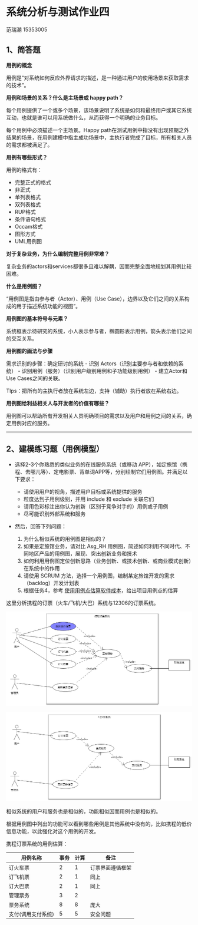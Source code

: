 
# 系统分析与测试作业四

范瑞潮 15353005

## **1、简答题**

**用例的概念**

用例是“对系统如何反应外界请求的描述，是一种通过用户的使用场景来获取需求的技术”。

**用例和场景的关系？什么是主场景或 happy path？**

每个用例提供了一个或多个场景，该场景说明了系统是如何和最终用户或其它系统互动，也就是谁可以用系统做什么，从而获得一个明确的业务目标。

每个用例中必须描述一个主场景。Happy path在测试用例中指没有出现预期之外结果的场景，在用例建模中指主成功场景中，主执行者完成了目标，所有相关人员的需求都被满足了。

**用例有哪些形式？**

用例的格式有：
* 完整正式的格式
* 非正式
* 单列表格式
* 双列表格式
* RUP格式
* 条件语句格式
* Occam格式
* 图形方式
* UML用例图

**对于复杂业务，为什么编制完整用例非常难？**

复杂业务的actors和services都很多且难以解耦，因而完整全面地规划其用例比较困难。

**什么是用例图？**

“用例图是指由参与者（Actor）、用例（Use Case），边界以及它们之间的关系构成的用于描述系统功能的视图”。

**用例图的基本符号与元素？**

系统框表示待研究的系统，小人表示参与者，椭圆形表示用例，箭头表示他们之间的交互关系。

**用例图的画法与步骤**

需求识别的步骤：确定研讨的系统 - 识别 Actors（识别主要参与者和依赖的系统） - 识别用例（服务）（识别用户级别用例和子功能级别用例） - 建立Actor和Use Cases之间的关联。

TIps：把所有的主执行者放在系统左边，支持（辅助）执行者放在系统右边。

**用例图给利益相关人与开发者的价值有哪些？**

用例图可以帮助所有开发相关人员明确项目的需求以及用户和用例之间的关系，确定用例对应的服务。

---

## **2、建模练习题（用例模型）**

 * 选择2-3个你熟悉的类似业务的在线服务系统（或移动 APP），如定旅馆（携程、去哪儿等）、定电影票、背单词APP等，分别绘制它们用例图。并满足以下要求：
    * 请使用用户的视角，描述用户目标或系统提供的服务
    * 粒度达到子用例级别，并用 include 和 exclude 关联它们
    * 请用色彩标注出你认为创新（区别于竞争对手的）用例或子用例
    * 尽可能识别外部系统和服务

* 然后，回答下列问题：
    1.  为什么相似系统的用例图是相似的？
    2.  如果是定旅馆业务，请对比 Asg_RH 用例图，简述如何利用不同时代、不同地区产品的用例图，展现、突出创新业务和技术
    3.  如何利用用例图定位创新思路（业务创新、或技术创新、或商业模式创新）在系统中的作用
    4.  请使用 SCRUM 方法，选择一个用例图，编制某定旅馆开发的需求（backlog）开发计划表
    5.  根据任务4，参考 [使用用例点估算软件成本](https://www.ibm.com/developerworks/cn/rational/edge/09/mar09/collaris_dekker/index.html)，给出项目用例点的估算

这里分析携程的订票（火车/飞机/大巴）系统与12306的订票系统。

![uml1](uml1.png)

![uml2](uml2.png)

相似系统的用户和服务也是相似的，功能相似因而用例也是相似的。

根据用例图中列出的功能可以看到哪些用例是其他系统中没有的，比如携程的低价信息功能，以此强化对这个用例的开发。

携程订票系统的用例估算：

| 用例名称 | 事务 | 计算 | 备注 |
| --- | --- | --- | --- |
| 订火车票 | 2 | 1 | 订票界面遵循框架 |
| 订飞机票 | 2 | 1 | 同上 |
| 订大巴票 | 2 | 1 | 同上 |
| 管理票务 | 3 | 2 |     |
| 票务系统 | 8 | 8 | 庞大 |
| 支付(调用支付系统) |  5   |   5  |   安全问题  |
